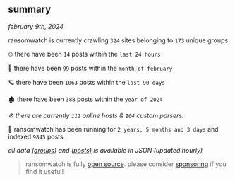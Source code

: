 
## summary
_february 9th, 2024_

ransomwatch is currently crawling `324` sites belonging to `173` unique groups

⏲ there have been `14` posts within the `last 24 hours`

🦈 there have been `99` posts within the `month of february`

🪐 there have been `1063` posts within the `last 90 days`

🏚 there have been `388` posts within the `year of 2024`

_⚙️ there are currently `112` online hosts & `104` custom parsers._

🦕 ransomwatch has been running for `2 years, 5 months and 3 days` and indexed `9845` posts

_all data  [(groups)](http://ransomwhat.telemetry.ltd/groups) and [(posts)](http://ransomwhat.telemetry.ltd/posts) is available in JSON (updated hourly)_

> ransomwatch is fully [open source](https://github.com/joshhighet/ransomwatch#ransomwatch--). please consider [sponsoring](https://github.com/sponsors/joshhighet) if you find it useful!
